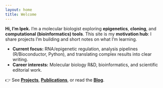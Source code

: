 ```yaml
---
layout: home
title: Welcome
---
```


**Hi, I’m Ipek.** I’m a molecular biologist exploring **epigenetics**, **cloning**, and **computational (bioinformatics) tools**.
This site is my **motivation hub**: I share projects I’m building and short notes on what I’m learning.

- **Current focus:** RNA/epigenetic regulation, analysis pipelines (R/Bioconductor, Python), and translating complex results into clear writing.
- **Career interests:** Molecular biology R&D, bioinformatics, and scientific editorial work.

👉 See **[Projects](/projects/)**, **[Publications](/publications/)**, or read the **[Blog](/blog/)**.
